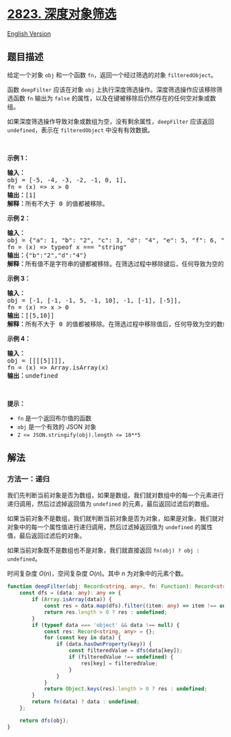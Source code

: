 # [2823. 深度对象筛选](https://leetcode.cn/problems/deep-object-filter)

[English Version](/solution/2800-2899/2823.Deep%20Object%20Filter/README_EN.md)

## 题目描述

<!-- 这里写题目描述 -->

<p>给定一个对象 <code>obj</code> 和一个函数 <code>fn</code>，返回一个经过筛选的对象 <code>filteredObject</code>。</p>

<p>函数 <code>deepFilter</code> 应该在对象 <code>obj</code> 上执行深度筛选操作。深度筛选操作应该移除筛选函数 <code>fn</code> 输出为 <code>false</code> 的属性，以及在键被移除后仍然存在的任何空对象或数组。</p>

<p>如果深度筛选操作导致对象或数组为空，没有剩余属性，<code>deepFilter</code> 应该返回 <code>undefined</code>，表示在 <code>filteredObject</code> 中没有有效数据。</p>

<p>&nbsp;</p>

<p><strong class="example">示例 1：</strong></p>

<pre>
<b>输入：</b>
obj = [-5, -4, -3, -2, -1, 0, 1], 
fn = (x) =&gt; x &gt; 0
<strong>输出：</strong>[1]
<b>解释：</b>所有不大于 0 的值都被移除。
</pre>

<p><strong class="example">示例 2：</strong></p>

<pre>
<b>输入：</b>
obj = {"a": 1, "b": "2", "c": 3, "d": "4", "e": 5, "f": 6, "g": {"a": 1}}, 
fn = (x) =&gt; typeof x === "string"
<b>输出：</b>{"b":"2","d":"4"}
<b>解释：</b>所有值不是字符串的键都被移除。在筛选过程中移除键后，任何导致为空的对象也被移除。</pre>

<p><strong class="example">示例 3：</strong></p>

<pre>
<b>输入：</b>
obj = [-1, [-1, -1, 5, -1, 10], -1, [-1], [-5]], 
fn = (x) =&gt; x &gt; 0
<b>输出：</b>[[5,10]]
<b>解释：</b>所有不大于 0 的值都被移除。在筛选过程中移除值后，任何导致为空的数组也被移除。</pre>

<p><strong class="example">示例 4：</strong></p>

<pre>
<b>输入：</b>
obj = [[[[5]]]], 
fn = (x) =&gt; Array.isArray(x)
<b>输出：</b>undefined
</pre>

<p>&nbsp;</p>

<p><strong>提示：</strong></p>

<ul>
	<li><code>fn</code> 是一个返回布尔值的函数</li>
	<li><code>obj</code> 是一个有效的 JSON 对象</li>
	<li><code>2 &lt;= JSON.stringify(obj).length &lt;= 10**5</code></li>
</ul>

## 解法

### 方法一：递归

我们先判断当前对象是否为数组，如果是数组，我们就对数组中的每一个元素进行递归调用，然后过滤掉返回值为 `undefined` 的元素，最后返回过滤后的数组。

如果当前对象不是数组，我们就判断当前对象是否为对象，如果是对象，我们就对对象中的每一个属性值进行递归调用，然后过滤掉返回值为 `undefined` 的属性值，最后返回过滤后的对象。

如果当前对象既不是数组也不是对象，我们就直接返回 `fn(obj) ? obj : undefined`。

时间复杂度 $O(n)$，空间复杂度 $O(n)$。其中 $n$ 为对象中的元素个数。

<!-- tabs:start -->

```ts
function deepFilter(obj: Record<string, any>, fn: Function): Record<string, any> | undefined {
    const dfs = (data: any): any => {
        if (Array.isArray(data)) {
            const res = data.map(dfs).filter((item: any) => item !== undefined);
            return res.length > 0 ? res : undefined;
        }
        if (typeof data === 'object' && data !== null) {
            const res: Record<string, any> = {};
            for (const key in data) {
                if (data.hasOwnProperty(key)) {
                    const filteredValue = dfs(data[key]);
                    if (filteredValue !== undefined) {
                        res[key] = filteredValue;
                    }
                }
            }
            return Object.keys(res).length > 0 ? res : undefined;
        }
        return fn(data) ? data : undefined;
    };

    return dfs(obj);
}
```

<!-- tabs:end -->

<!-- end -->
